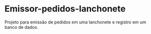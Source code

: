 # Emissor-pedidos-lanchonete
Projeto para emissão de pedidos em uma lanchonete e registro em um banco de dados.
